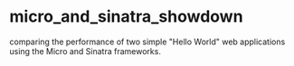 micro_and_sinatra_showdown
==========================

comparing the performance of two simple "Hello World" web applications using the Micro and Sinatra frameworks.